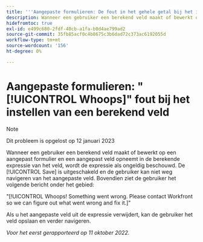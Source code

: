 ```yaml
---
title: '''Aangepaste formulieren: De fout in het gehele getal bij het instellen van een berekend veld"'
description: Wanneer een gebruiker een berekend veld maakt of bewerkt op een aangepast formulier en een aangepast veld opneemt in de berekende expressie van het veld, wordt de expressie als ongeldig beschouwd. De knop Opslaan is uitgeschakeld en de gebruiker kan niet weg navigeren van het aangepaste veld. Bovendien ziet de gebruiker een bericht van het Hele onder het gebied.
hidefromtoc: true
exl-id: e499c680-2fdf-40cb-a1fa-b0d4ae799ad2
source-git-commit: 35fb85acf0c4b8675c3b6dad72c373ac6192055d
workflow-type: tm+mt
source-wordcount: '156'
ht-degree: 0%

---
```


# Aangepaste formulieren: &quot;[!UICONTROL Whoops]&quot; fout bij het instellen van een berekend veld

<!--Requested: Do not delete without approval from Alex Beach-->

>[!NOTE]
>
>Dit probleem is opgelost op 12 januari 2023

Wanneer een gebruiker een berekend veld maakt of bewerkt op een aangepast formulier en een aangepast veld opneemt in de berekende expressie van het veld, wordt de expressie als ongeldig beschouwd. De [!UICONTROL Save] is uitgeschakeld en de gebruiker kan niet weg navigeren van het aangepaste veld. Bovendien ziet de gebruiker het volgende bericht onder het gebied:

&quot;[!UICONTROL Whoops! Something went wrong. Please contact Workfront so we can figure out what went wrong and fix it.]&quot;

Als u het aangepaste veld uit de expressie verwijdert, kan de gebruiker het veld opslaan en verder navigeren.

_Voor het eerst gerapporteerd op 11 oktober 2022._